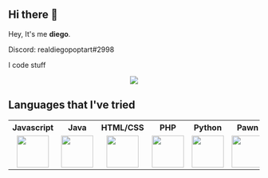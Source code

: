 ## Hi there 👋

Hey, It's me **diego**.

Discord: realdiegopoptart#2998

I code stuff

<p align="center">
<img src="https://lanyard.cnrad.dev/api/342126796705103872" href="https://discord.com/users/342126796705103872"/>
</p>
  
<!-- <p align="center"><img height="180em" src="https://github-readme-stats.vercel.app/api?username=realdiegopoptart&show_icons=true&count_private=true&theme=dark&include_all_commits=true&bg_color=1a1c1f&hide_border=true"/> -->

<!-- <img height="180em" src="https://github-readme-stats.vercel.app/api/top-langs/?username=realdiegopoptart&layout=compact&langs_count=7&theme=dark&bg_color=1a1c1f&hide_border=true"/></p> -->

<h2>Languages that I've tried</h2>

<table>
  <tr>
    <th>Javascript</th>
    <th>Java</th>
    <th>HTML/CSS</th>
    <th>PHP</th>
    <th>Python</th>
    <th>Pawn</th>
    <th>Git</th>
  </tr>
  
  <tr>
    <td><center><img height="64em" src="https://raw.githubusercontent.com/realdiegopoptart/realdiegopoptart/main/assets/langs/lang-javascript.png"/></center></td>
<!--     <td><center><img height="64em" src="https://raw.githubusercontent.com/realdiegopoptart/realdiegopoptart/main/assets/langs/lang-java.png"/></td> -->
    <td><center><img height="64em" src="https://raw.githubusercontent.com/realdiegopoptart/realdiegopoptart/main/assets/langs/lang-html.png"/></center></td>
    <td><center><img height="64em" src="https://raw.githubusercontent.com/realdiegopoptart/realdiegopoptart/main/assets/langs/lang-php.png"/></center></td>
    <td><center><img height="64em" src="https://raw.githubusercontent.com/realdiegopoptart/realdiegopoptart/main/assets/langs/lang-python.png"/></center></td>
    <td><center><img height="64em" src="https://raw.githubusercontent.com/realdiegopoptart/realdiegopoptart/main/assets/langs/lang-pawn.png"/></center></td>
    <td><center><img height="64em" src="https://raw.githubusercontent.com/realdiegopoptart/realdiegopoptart/main/assets/langs/lang-git.png"/></center></td>
  </tr>
  
</table>

</body>
</html>
